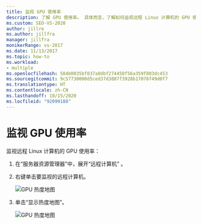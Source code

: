 ```yaml
---
title: 监视 GPU 使用率
description: 了解 GPU 使用率。 具体而言，了解如何监视远程 Linux 计算机的 GPU 使用率。
ms.custom: SEO-VS-2020
author: jillre
ms.author: jillfra
manager: jillfra
monikerRange: vs-2017
ms.date: 11/13/2017
ms.topic: how-to
ms.workload:
- multiple
ms.openlocfilehash: 584b0035bf037a8dbf274450f56a359f803dc453
ms.sourcegitcommit: 9c57730000d5ced37d3887f3928b17076f49d0f7
ms.translationtype: HT
ms.contentlocale: zh-CN
ms.lasthandoff: 10/15/2020
ms.locfileid: "92099188"
---
```

# <a name="monitoring-gpu-utilization"></a>监视 GPU 使用率

监视远程 Linux 计算机的 GPU 使用率：

1. 在“服务器资源管理器”中，展开“远程计算机” 。
2. 右键单击要监视的远程计算机。

    ![GPU 热度地图](media/monitor-gpu/gpu-heatmap-0.png)

3. 单击“显示热度地图”。

    ![GPU 热度地图](media/monitor-gpu/heatmap.png)
